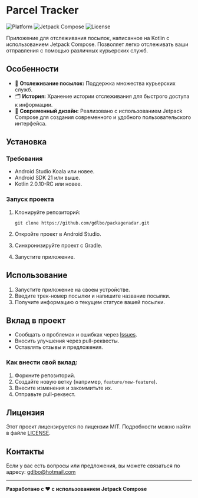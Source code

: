 # Parcel Tracker

![Platform](https://img.shields.io/badge/platform-Android-brightgreen.svg)
![Jetpack Compose](https://img.shields.io/badge/Jetpack_Compose-1.0+-blue.svg)
![License](https://img.shields.io/github/license/gdlbo/packageradar)

Приложение для отслеживания посылок, написанное на Kotlin с использованием Jetpack Compose. Позволяет легко отслеживать ваши отправления с помощью различных курьерских служб.

## Особенности

- 🌟 **Отслеживание посылок:** Поддержка множества курьерских служб.
- 🗂 **История:** Хранение истории отслеживания для быстрого доступа к информации.
- 🎨 **Современный дизайн:** Реализовано с использованием Jetpack Compose для создания современного и удобного пользовательского интерфейса.

## Установка

### Требования

- Android Studio Koala или новее.
- Android SDK 21 или выше.
- Kotlin 2.0.10-RC или новее.

### Запуск проекта

1. Клонируйте репозиторий:

    ```
    git clone https://github.com/gdlbo/packageradar.git
    ```

2. Откройте проект в Android Studio.

3. Синхронизируйте проект с Gradle.

4. Запустите приложение.

## Использование

1. Запустите приложение на своем устройстве.
2. Введите трек-номер посылки и напишите название посылки.
3. Получите информацию о текущем статусе вашей посылки.

## Вклад в проект

- Сообщать о проблемах и ошибках через [Issues](https://github.com/gdlbo/packageradar/issues).
- Вносить улучшения через pull-реквесты.
- Оставлять отзывы и предложения.

### Как внести свой вклад:

1. Форкните репозиторий.
2. Создайте новую ветку (например, `feature/new-feature`).
3. Внесите изменения и закоммитьте их.
4. Отправьте pull-реквест.

## Лицензия

Этот проект лицензируется по лицензии MIT. Подробности можно найти в файле [LICENSE](LICENSE).

## Контакты

Если у вас есть вопросы или предложения, вы можете связаться по адресу: gdlbo@hotmail.com

---

**Разработано с ❤️ с использованием Jetpack Compose**
